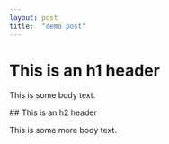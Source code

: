 ```yaml
---
layout: post
title:  "demo post"
---
```


# This is an h1 header

This is some body text.

## This is an h2 header

This is some more body text.